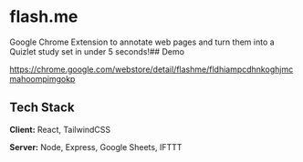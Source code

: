 # flash.me

Google Chrome Extension to annotate web pages and turn them into a Quizlet study set in under 5 seconds!## Demo

https://chrome.google.com/webstore/detail/flashme/fldhiampcdhnkoghjmcmahoompimgokp

## Tech Stack

**Client:** React, TailwindCSS

**Server:** Node, Express, Google Sheets, IFTTT

